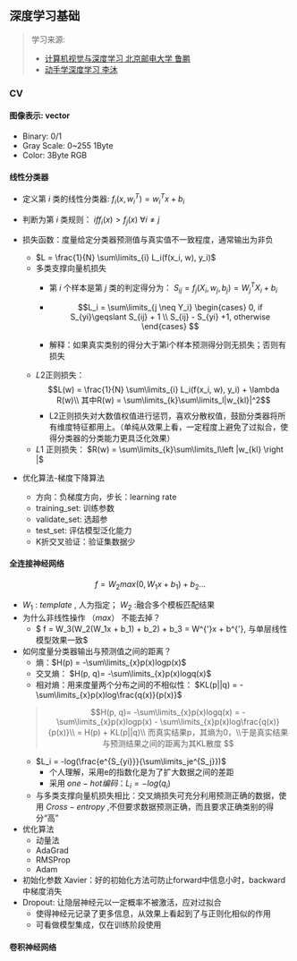 ## 深度学习基础

> 学习来源:
> * [计算机视觉与深度学习 北京邮电大学 鲁鹏](https://www.bilibili.com/video/BV1V54y1B7K3/?spm_id_from=333.337.search-card.all.click&vd_source=6eeaf968db275442f9be23b6183a3fd2)
> * [动手学深度学习 李沐](http://zh-v2.d2l.ai/)

### CV

#### 图像表示: vector
* Binary: 0/1
* Gray Scale: 0~255 1Byte
* Color: 3Byte RGB

#### 线性分类器

* 定义第 $i$ 类的线性分类器: $f_i(x, w_i^T) = w_i^Tx + b_i$

* 判断为第 $i$ 类规则： $if f_i(x) > f_j(x)$  $\forall i\neq j$
* 损失函数：度量给定分类器预测值与真实值不一致程度，通常输出为非负
    * $L = \frac{1}{N} \sum\limits_{i} L_i(f(x_i, w), y_i)$
    * 多类支撑向量机损失
        * 第 $i$ 个样本是第 $j$ 类的判定得分为： $S_{ij} = f_j(X_i, w_j, b_j) = W_j^TX_i+ b_i$
        * $$L_i = \sum\limits_{j \neq Y_i} 
\begin{cases} 0, if S_{yi}\geqslant S_{ij} + 1 \\
                S_{ij} - S_{yi} +1, otherwise
\end{cases} 
$$

        * 解释：如果真实类别的得分大于第i个样本预测得分则无损失；否则有损失
    * $L2$正则损失： $$L(w) = \frac{1}{N} \sum\limits_{i} L_i(f(x_i, w), y_i) + \lambda R(w)\\ 其中R(w) = \sum\limits_{k}\sum\limits_l|w_{kl}|^2$$
        * L2正则损失对大数值权值进行惩罚，喜欢分散权值，鼓励分类器将所有维度特征都用上。（单纯从效果上看，一定程度上避免了过拟合，使得分类器的分类能力更具泛化效果）
    * $L1$ 正则损失： $R(w) = \sum\limits_{k}\sum\limits_l\left |w_{kl}  \right |$

* 优化算法-梯度下降算法
    * 方向：负梯度方向，步长：learning rate
    * training_set: 训练参数
    * validate_set: 选超参
    * test_set: 评估模型泛化能力
    * K折交叉验证：验证集数据少

#### 全连接神经网络
$$
f = W_2max(0, W_1x + b_1) + b_2 ...
$$
* $W_1$ : $template$ , 人为指定； $W_2$ :融合多个模板匹配结果
* 为什么非线性操作 $（max）$ 不能去掉？
    *  $ f = W_3(W_2(W_1x + b_1) + b_2) + b_3 = W^{'}x + b^{'}, 与单层线性模型效果一致$
* 如何度量分类器输出与预测值之间的距离？
    * 熵：$H(p) = -\sum\limits_{x}p(x)logp(x)$
    * 交叉熵： $H(p, q)= -\sum\limits_{x}p(x)logq(x)$
    * 相对熵：用来度量两个分布之间的不相似性：
     $KL(p||q) = -\sum\limits_{x}p(x)log\frac{q(x)}{p(x)}$
     >  $$H(p, q)= -\sum\limits_{x}p(x)logq(x) = -\sum\limits_{x}p(x)logp(x) - \sum\limits_{x}p(x)log\frac{q(x)}{p(x)}\\ = H(p) + KL(p||q)\\ 而真实结果p，其熵为0，\\于是真实结果与预测结果之间的距离为其KL散度 $$
    *   $L_i = -log(\frac{e^{S_{yi}}}{\sum\limits_je^{S_j}})$
        * 个人理解，采用e的指数化是为了扩大数据之间的差距
        * 采用 $one-hot编码： L_i = -log(q_i)$
    * 与多类支撑向量机损失相比：交叉熵损失可充分利用预测正确的数据，使用   $Cross-entropy$  ,不但要求数据预测正确，而且要求正确类别的得分“高”
* 优化算法
    * 动量法
    * AdaGrad
    * RMSProp
    * Adam
* 初始化参数 Xavier：好的初始化方法可防止forward中信息小时，backward中梯度消失
* Dropout: 让隐层神经元以一定概率不被激活，应对过拟合
    * 使得神经元记录了更多信息，从效果上看起到了与正则化相似的作用
    * 可看做模型集成，仅在训练阶段使用

    
#### 卷积神经网络